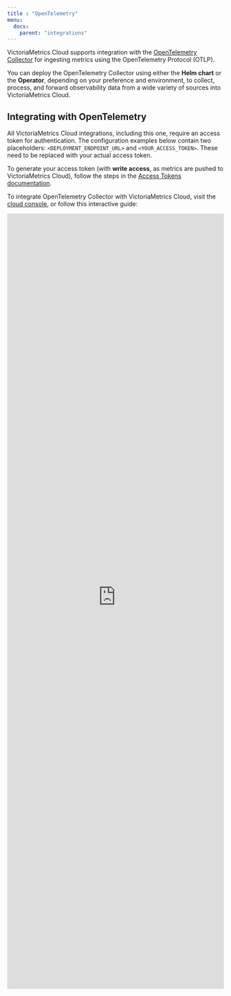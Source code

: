 ```yaml
---
title : "OpenTelemetry"
menu:
  docs:
    parent: "integrations"
---
```


VictoriaMetrics Cloud supports integration with the [OpenTelemetry Collector](https://opentelemetry.io/docs/collector/)
for ingesting metrics using the OpenTelemetry Protocol (OTLP).

You can deploy the OpenTelemetry Collector using either the **Helm chart** or the **Operator**,
depending on your preference and environment, to collect, process, and
forward observability data from a wide variety of sources into VictoriaMetrics Cloud.

## Integrating with OpenTelemetry

All VictoriaMetrics Cloud integrations, including this one, require an access token for
authentication. The configuration examples below contain two placeholders: `<DEPLOYMENT_ENDPOINT_URL>`
and `<YOUR_ACCESS_TOKEN>`. These need to be replaced with your actual access token.

To generate your access token (with **write access**, as metrics are pushed to VictoriaMetrics Cloud),
follow the steps in the [Access Tokens documentation](https://docs.victoriametrics.com/victoriametrics-cloud/deployments/access-tokens/).

To integrate OpenTelemetry Collector with VictoriaMetrics Cloud, visit the
[cloud console](https://console.victoriametrics.cloud/integrations/opentelemetry), or follow this interactive guide:

<iframe 
    width="100%"
    height="1800" 
    name="iframe" 
    id="integration" 
    frameborder="0"
    src="https://console.victoriametrics.cloud/public/integrations/opentelemetry" 
    style="background: white;" >
</iframe>
